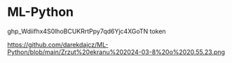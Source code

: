 # ML-Python
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 token

https://github.com/darekdajcz/ML-Python/blob/main/Zrzut%20ekranu%202024-03-8%20o%2020.55.23.png
